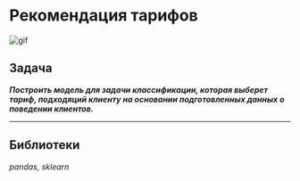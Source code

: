 # Рекомендация тарифов
![gif](https://j.gifs.com/32RWO4.gif)

## Задача

***Построить модель для задачи классификации, которая выберет тариф, подходяций клиенту на основании подготовленных данных о поведении клиентов.***

-----
## Библиотеки
*pandas, sklearn*
